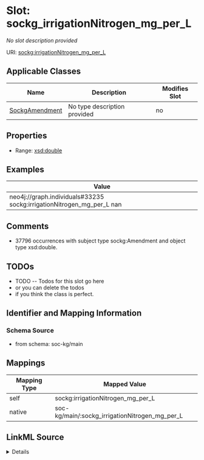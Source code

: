 

# Slot: sockg_irrigationNitrogen_mg_per_L


_No slot description provided_





URI: [sockg:irrigationNitrogen_mg_per_L](http://www.semanticweb.org/sockg/ontologies/2024/0/soil-carbon-ontology/irrigationNitrogen_mg_per_L)



<!-- no inheritance hierarchy -->





## Applicable Classes

| Name | Description | Modifies Slot |
| --- | --- | --- |
| [SockgAmendment](../classes/SockgAmendment.md) | No type description provided |  no  |







## Properties

* Range: [xsd:double](http://www.w3.org/2001/XMLSchema#double)






## Examples

| Value |
| --- |
| neo4j://graph.individuals#33235 sockg:irrigationNitrogen_mg_per_L nan |

## Comments

* 37796 occurrences with subject type sockg:Amendment and object type xsd:double.

## TODOs

* TODO -- Todos for this slot go here
* or you can delete the todos
* if you think the class is perfect.

## Identifier and Mapping Information







### Schema Source


* from schema: soc-kg/main




## Mappings

| Mapping Type | Mapped Value |
| ---  | ---  |
| self | sockg:irrigationNitrogen_mg_per_L |
| native | soc-kg/main/:sockg_irrigationNitrogen_mg_per_L |




## LinkML Source

<details>
```yaml
name: sockg_irrigationNitrogen_mg_per_L
description: No slot description provided
todos:
- TODO -- Todos for this slot go here
- or you can delete the todos
- if you think the class is perfect.
comments:
- 37796 occurrences with subject type sockg:Amendment and object type xsd:double.
examples:
- value: neo4j://graph.individuals#33235 sockg:irrigationNitrogen_mg_per_L nan
from_schema: soc-kg/main
rank: 1000
slot_uri: sockg:irrigationNitrogen_mg_per_L
alias: sockg_irrigationNitrogen_mg_per_L
domain_of:
- sockg_Amendment
range: double

```
</details>